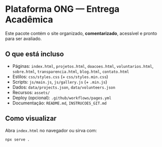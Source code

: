 # Plataforma ONG — Entrega Acadêmica

Este pacote contém o site organizado, **comentarizado**, acessível e pronto para ser avaliado.

## O que está incluso
- Páginas: `index.html`, `projetos.html`, `doacoes.html`, `voluntarios.html`, `sobre.html`, `transparencia.html`, `blog.html`, `contato.html`
- Estilos: `css/styles.css` (+ `css/styles.min.css`)
- Scripts: `js/main.js`, `js/gallery.js` (+ `.min.js`)
- Dados: `data/projects.json`, `data/volunteers.json`
- Recursos: `assets/`
- Deploy (opcional): `.github/workflows/pages.yml`
- Documentação: `README.md`, `INSTRUCOES_GIT.md`

## Como visualizar
Abra `index.html` no navegador ou sirva com:
```bash
npx serve .
```
